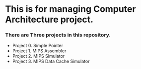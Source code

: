 # This is for managing Computer Architecture project.
### There are Three projects in this repository.

* Project 0. Simple Pointer
* Project 1. MIPS Assembler
* Project 2. MIPS Simulator
* Project 3. MIPS Data Cache Simulator
